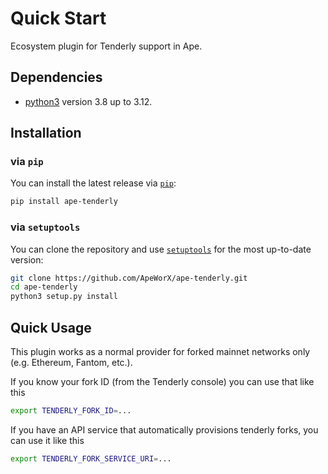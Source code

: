 # Quick Start

Ecosystem plugin for Tenderly support in Ape.

## Dependencies

- [python3](https://www.python.org/downloads) version 3.8 up to 3.12.

## Installation

### via `pip`

You can install the latest release via [`pip`](https://pypi.org/project/pip/):

```bash
pip install ape-tenderly
```

### via `setuptools`

You can clone the repository and use [`setuptools`](https://github.com/pypa/setuptools) for the most up-to-date version:

```bash
git clone https://github.com/ApeWorX/ape-tenderly.git
cd ape-tenderly
python3 setup.py install
```

## Quick Usage

This plugin works as a normal provider for forked mainnet networks only (e.g. Ethereum, Fantom, etc.).

If you know your fork ID (from the Tenderly console) you can use that like this

```sh
export TENDERLY_FORK_ID=...
```

If you have an API service that automatically provisions tenderly forks, you can use it like this

```sh
export TENDERLY_FORK_SERVICE_URI=...
```
